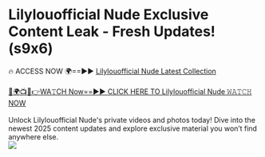 # Lilylouofficial Nude Exclusive Content Leak - Fresh Updates! (s9x6)

🔥 ACCESS NOW 🌍==►► <a href="https://tinyurl.com/yc657z5k" rel="nofollow">Lilylouofficial Nude Latest Collection</a>
<br><br>
[🔴🌍📺📱👉WA𝚃CH Now==►► CLICK HERE TO Lilylouofficial Nude 𝚆𝙰𝚃𝙲𝙷 NOW](https://tinyurl.com/yc657z5k)
<br><br>
Unlock Lilylouofficial Nude's private videos and photos today! Dive into the newest 2025 content updates and explore exclusive material you won’t find anywhere else.
<br>
<a href="https://tinyurl.com/yc657z5k" rel="nofollow" data-target="animated-image.originalLink"><img src="https://camo.githubusercontent.com/8a4f000d20f83aca3bf7ec5f350d767afa0574a8a352519fd8cfa583a6f93a33/68747470733a2f2f692e696d6775722e636f6d2f644a486b345a712e676966" data-canonical-src="https://i.imgur.com/dJHk4Zq.gif" style="max-width: 100%; display: inline-block;" data-target="animated-image.originalImage"></a>
<br>
